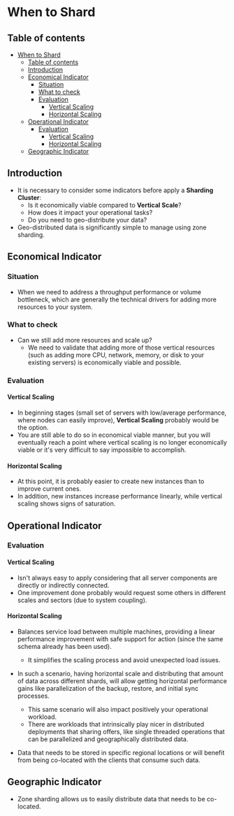 # When to Shard

## Table of contents

- [When to Shard](#when-to-shard)
  - [Table of contents](#table-of-contents)
  - [Introduction](#introduction)
  - [Economical Indicator](#economical-indicator)
    - [Situation](#situation)
    - [What to check](#what-to-check)
    - [Evaluation](#evaluation)
      - [Vertical Scaling](#vertical-scaling)
      - [Horizontal Scaling](#horizontal-scaling)
  - [Operational Indicator](#operational-indicator)
    - [Evaluation](#evaluation-1)
      - [Vertical Scaling](#vertical-scaling-1)
      - [Horizontal Scaling](#horizontal-scaling-1)
  - [Geographic Indicator](#geographic-indicator)

## Introduction

- It is necessary to consider some indicators before apply a **Sharding Cluster**:
  - Is it economically viable compared to **Vertical Scale**?
  - How does it impact your operational tasks?
  - Do you need to geo-distribute your data?
- Geo-distributed data is significantly simple to manage using zone sharding.

## Economical Indicator

### Situation

- When we need to address a throughput performance or volume bottleneck, which are generally the technical drivers for adding more resources to your system.

### What to check

- Can we still add more resources and scale up?
  - We need to validate that adding more of those vertical resources (such as adding more CPU, network, memory, or disk to your existing servers) is economically viable and possible.

### Evaluation

#### Vertical Scaling

- In beginning stages (small set of servers with low/average performance, where nodes can easily improve), **Vertical Scaling** probably would be the option.
- You are still able to do so in economical viable manner, but you will eventually reach a point where vertical scaling is no longer economically viable or it's very difficult to say impossible to accomplish.
#### Horizontal Scaling

- At this point, it is probably easier to create new instances than to improve current ones.
- In addition, new instances increase performance linearly, while vertical scaling shows signs of saturation.

## Operational Indicator

### Evaluation

#### Vertical Scaling

- Isn't always easy to apply considering that all server components are directly or indirectly connected.
- One improvement done probably would request some others in different scales and sectors (due to system coupling).
#### Horizontal Scaling

- Balances service load between multiple machines, providing a linear performance improvement with safe support for action (since the same schema already has been used).
  - It simplifies the scaling process and avoid unexpected load issues.

- In such a scenario, having horizontal scale and distributing that amount of data across different shards, will allow getting horizontal performance gains like parallelization of the backup, restore, and initial sync processes.
  - This same scenario will also impact positively your operational workload.
  - There are workloads that intrinsically play nicer in distributed deployments that sharing offers, like single threaded operations that can be parallelized and geographically distributed data.

- Data that needs to be stored in specific regional locations or will benefit from being co-located with the clients that consume such data.

## Geographic Indicator

- Zone sharding allows us to easily distribute data that needs to be co-located.